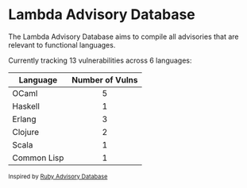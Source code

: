 # Lambda Advisory Database

The Lambda Advisory Database aims to compile all advisories that are relevant to functional languages.

Currently tracking 13 vulnerabilities across 6 languages:

| Language | Number of Vulns |
|----------|:---------------:|
| OCaml    |       5         |
| Haskell  |       1         |
| Erlang   |       3         |
| Clojure  |       2         |
| Scala    |       1         |
| Common Lisp |    1         |

<sub>Inspired by [Ruby Advisory Database](https://github.com/rubysec/ruby-advisory-db)</sub>
